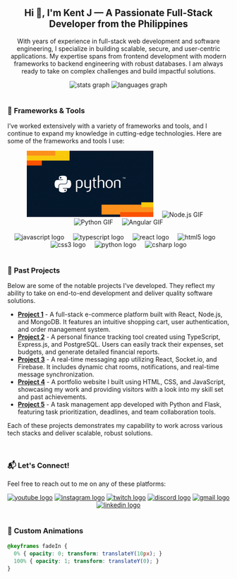 <h2 align="center">Hi 👋, I'm Kent J — A Passionate Full-Stack Developer from the Philippines</h2>

<p align="center">With years of experience in full-stack web development and software engineering, I specialize in building scalable, secure, and user-centric applications. My expertise spans from frontend development with modern frameworks to backend engineering with robust databases. I am always ready to take on complex challenges and build impactful solutions.</p>

<div align="center">
  <img src="https://github-readme-stats.vercel.app/api?username=KentJ&hide_title=false&hide_rank=false&show_icons=true&include_all_commits=true&count_private=true&disable_animations=false&theme=dracula&locale=en&hide_border=false" height="150" alt="stats graph"  />
  <img src="https://github-readme-stats.vercel.app/api/top-langs?username=kentj&locale=en&hide_title=false&layout=compact&card_width=320&langs_count=5&theme=dracula&hide_border=false" height="150" alt="languages graph"  />
</div>

<br>

### 🚀 **Frameworks & Tools**

I’ve worked extensively with a variety of frameworks and tools, and I continue to expand my knowledge in cutting-edge technologies. Here are some of the frameworks and tools I use:

<div align="center">
  <img src="Data Coding GIF by DataCamp.gif" alt="React GIF" style="max-width: 100%; height: 150px; animation: fadeIn 2s ease-in-out;" />
  <img width="12" />
  <img src="https://media.giphy.com/media/Y5GQFz2c6xjCZgIMr5/giphy.gif" alt="Node.js GIF" style="max-width: 100%; height: 150px; animation: fadeIn 2s ease-in-out;" />
  <img width="12" />
  <img src="https://media.giphy.com/media/3ohzdYfv9CwBfLiEAY/giphy.gif" alt="Python GIF" style="max-width: 100%; height: 150px; animation: fadeIn 2.5s ease-in-out;" />
  <img width="12" />
  <img src="https://media.giphy.com/media/h2ErM8XhU2q8tssWjp/giphy.gif" alt="Angular GIF" style="max-width: 100%; height: 150px; animation: fadeIn 3s ease-in-out;" />
</div>

<br>

<div align="center">
  <img src="https://cdn.jsdelivr.net/gh/devicons/devicon/icons/javascript/javascript-original.svg" height="30" alt="javascript logo" style="animation: fadeIn 1.5s ease-in-out;" />
  <img width="12" />
  <img src="https://cdn.jsdelivr.net/gh/devicons/devicon/icons/typescript/typescript-original.svg" height="30" alt="typescript logo" style="animation: fadeIn 2s ease-in-out;" />
  <img width="12" />
  <img src="https://cdn.jsdelivr.net/gh/devicons/devicon/icons/react/react-original.svg" height="30" alt="react logo" style="animation: fadeIn 2.5s ease-in-out;" />
  <img width="12" />
  <img src="https://cdn.jsdelivr.net/gh/devicons/devicon/icons/html5/html5-original.svg" height="30" alt="html5 logo" style="animation: fadeIn 3s ease-in-out;" />
  <img width="12" />
  <img src="https://cdn.jsdelivr.net/gh/devicons/devicon/icons/css3/css3-original.svg" height="30" alt="css3 logo" style="animation: fadeIn 3.5s ease-in-out;" />
  <img width="12" />
  <img src="https://cdn.jsdelivr.net/gh/devicons/devicon/icons/python/python-original.svg" height="30" alt="python logo" style="animation: fadeIn 4s ease-in-out;" />
  <img width="12" />
  <img src="https://cdn.jsdelivr.net/gh/devicons/devicon/icons/csharp/csharp-original.svg" height="30" alt="csharp logo" style="animation: fadeIn 4.5s ease-in-out;" />
</div>

<br>

### 🚀 **Past Projects**

Below are some of the notable projects I’ve developed. They reflect my ability to take on end-to-end development and deliver quality software solutions.

- [**Project 1**](#) - A full-stack e-commerce platform built with React, Node.js, and MongoDB. It features an intuitive shopping cart, user authentication, and order management system.
- [**Project 2**](#) - A personal finance tracking tool created using TypeScript, Express.js, and PostgreSQL. Users can easily track their expenses, set budgets, and generate detailed financial reports.
- [**Project 3**](#) - A real-time messaging app utilizing React, Socket.io, and Firebase. It includes dynamic chat rooms, notifications, and real-time message synchronization.
- [**Project 4**](#) - A portfolio website I built using HTML, CSS, and JavaScript, showcasing my work and providing visitors with a look into my skill set and past achievements.
- [**Project 5**](#) - A task management app developed with Python and Flask, featuring task prioritization, deadlines, and team collaboration tools.

Each of these projects demonstrates my capability to work across various tech stacks and deliver scalable, robust solutions.

<br>

### 📬 **Let's Connect!**

Feel free to reach out to me on any of these platforms:

<div align="center">
  <a href="https://youtube.com" target="_blank"><img src="https://img.shields.io/static/v1?message=Youtube&logo=youtube&label=&color=FF0000&logoColor=white&labelColor=&style=for-the-badge" height="35" alt="youtube logo" style="animation: fadeIn 2s ease-in-out;" /></a>
  <a href="https://instagram.com" target="_blank"><img src="https://img.shields.io/static/v1?message=Instagram&logo=instagram&label=&color=E4405F&logoColor=white&labelColor=&style=for-the-badge" height="35" alt="instagram logo" style="animation: fadeIn 2s ease-in-out;" /></a>
  <a href="https://twitch.tv" target="_blank"><img src="https://img.shields.io/static/v1?message=Twitch&logo=twitch&label=&color=9146FF&logoColor=white&labelColor=&style=for-the-badge" height="35" alt="twitch logo" style="animation: fadeIn 2s ease-in-out;" /></a>
  <a href="https://discord.com" target="_blank"><img src="https://img.shields.io/static/v1?message=Discord&logo=discord&label=&color=7289DA&logoColor=white&labelColor=&style=for-the-badge" height="35" alt="discord logo" style="animation: fadeIn 2s ease-in-out;" /></a>
  <a href="mailto:kentj@example.com"><img src="https://img.shields.io/static/v1?message=Gmail&logo=gmail&label=&color=D14836&logoColor=white&labelColor=&style=for-the-badge" height="35" alt="gmail logo" style="animation: fadeIn 2s ease-in-out;" /></a>
  <a href="https://linkedin.com/in/kentj" target="_blank"><img src="https://img.shields.io/static/v1?message=LinkedIn&logo=linkedin&label=&color=0077B5&logoColor=white&labelColor=&style=for-the-badge" height="35" alt="linkedin logo" style="animation: fadeIn 2s ease-in-out;" /></a>
</div>

<br>

### 🎨 **Custom Animations**

```css
@keyframes fadeIn {
  0% { opacity: 0; transform: translateY(10px); }
  100% { opacity: 1; transform: translateY(0); }
}
